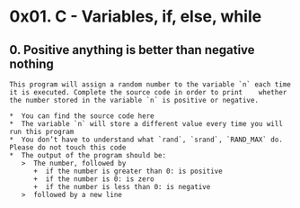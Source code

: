 #   0x01. C - Variables, if, else, while
##  0. Positive anything is better than negative nothing

    This program will assign a random number to the variable `n` each time it is executed. Complete the source code in order to print    whether the number stored in the variable `n` is positive or negative.

    *  You can find the source code here
    *  The variable `n` will store a different value every time you will run this program
    *  You don’t have to understand what `rand`, `srand`, `RAND_MAX` do. Please do not touch this code
    *  The output of the program should be:
       >  The number, followed by
          +  if the number is greater than 0: is positive
          +  if the number is 0: is zero
          +  if the number is less than 0: is negative
       >  followed by a new line